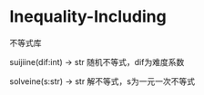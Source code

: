 # Inequality-Including

不等式库

suijiine(dif:int) -> str
随机不等式，dif为难度系数

solveine(s:str) -> str
解不等式，s为一元一次不等式
